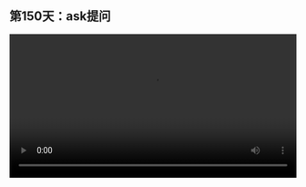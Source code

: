 ## 第150天：ask提问

<video width="100%" controls controlslist="nodownload nofullscreen noremoteplayback" disablePictureInPicture>
  <source src="https://api.keepwork.com/ts-storage/siteFiles/20012/raw#1614723456912session150 ask提问.webm" type="video/webm">
  <source src="https://api.keepwork.com/ts-storage/siteFiles/20013/raw#1614723469823session150 ask提问_small.mp4" type="video/mp4" />
   
  你的浏览器不支持播放
</video>
<style>
video::-webkit-media-controls-fullscreen-button {
    display: none;
}
</style>

### 字幕

我们点击这个角色帕帕，他会弹出一个对话框。
点击开始学习，会弹出一个窗口。
如果点击第二个按钮，会弹出另外一个窗口。
这是如何实现的呢？
我们来看一下。
首先我们注册了一个当演员被点击时的事件。
然后我们让演员角色说“我能为你做点什么？”
注意，这里我们使用了一个**提问命令**，也就是**ask**。
它的第一个参数为对话框中最上面显示的文字，这里和演员头顶say的文字相同。
后面的{}是一个表，里边有两个字符串，分别是对话框中的两个选项。
然后我们让演员**say(nil)空**，**也就是取消头顶文字的显示**。
这时ask语句会返回一个结果。
这里如果结果是1，也就是用户选择了“开始学习任务”，
那么这里会显示一个对话框。
**alert代表显示一个对话框。**
否则如果结果是2，也就是用户选择了在“哪里可以学习更多内容？”，
它会显示另外一个对话框，“你要和我一起学习么？”
同时这里有一个函数，
如果用户点击了确定， 会执行function和end之间的代码。